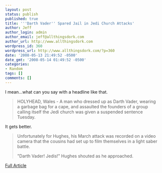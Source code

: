 ```yaml
---
layout: post
status: publish
published: true
title: '''Darth Vader'' Spared Jail in Jedi Church Attacks'
author: Jeff
author_login: admin
author_email: jeff@allthingsdork.com
author_url: http://www.allthingsdork.com
wordpress_id: 360
wordpress_url: http://www.allthingsdork.com/?p=360
date: '2008-05-13 21:49:52 -0500'
date_gmt: '2008-05-14 01:49:52 -0500'
categories:
- Random
tags: []
comments: []
---
```

<p>I mean...what can you say with a headline like that.</p>
<blockquote><p>HOLYHEAD, Wales - A man who dressed up as Darth Vader, wearing a garbage bag for a cape, and assaulted the founders of a group calling itself the Jedi church was given a suspended sentence Tuesday.</blockquote></p>
<p>It gets better.</p>
<blockquote><p>Unfortunately for Hughes, his March attack was recorded on a video camera that the cousins had set up to film themselves in a light saber battle.</p>
<p>"Darth Vader! Jedis!" Hughes shouted as he approached.</blockquote></p>
<p><a href="http://news.yahoo.com/s/ap/20080514/ap_on_fe_st/odd_britain_vader_raider;_ylt=AoLGPDASh3nLj0K2hGNywgys0NUE">Full Article</a></p>
